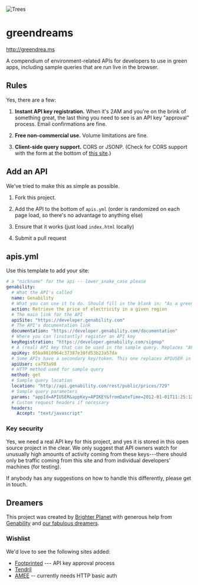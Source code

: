 ![Trees](http://brighterplanet.github.com/greendreams/stylesheets/images/trees.png)

# greendreams

http://greendrea.ms

A compendium of environment-related APIs for developers to use in green apps, including sample queries that are run live in the browser.

## Rules

Yes, there are a few:

1. **Instant API key registration.** When it's 2AM and you're on the brink of something great, the last thing you need to see is an API key "approval" process. Email confirmations are fine.

1. **Free non-commercial use.** Volume limitations are fine.

1. **Client-side query support.** CORS or JSONP. (Check for CORS support with the form at the bottom of [this site](http://enable-cors.org/).)

## Add an API

We've tried to make this as simple as possible.

1. Fork this project.

1. Add the API to the bottom of `apis.yml` (order is randomized on each page load, so there's no advantage to anything else)

1. Ensure that it works (just load `index.html` locally)

1. Submit a pull request

## apis.yml

Use this template to add your site:

``` yaml
# a "nickname" for the api -- lower_snake_case please
genability:
  # What the API's called
  name: Genability
  # What you can use it to do. Should fill in the blank in: "As a green developer, I want to _____ so that I can save the planet"
  action: Retrieve the price of electricity in a given region
  # The main link for the API 
  apiSite: "https://developer.genability.com"
  # The API's documentation link
  documentation: "https://developer.genability.com/documentation"
  # Where you can (instantly) register an API key
  keyRegistration: "https://developer.genability.com/signup"
  # A (real) API key that can be used in the sample query. Replaces "APIKEY" in "params," below
  apiKey: 05ba9810964c37387e30fd53b23a57da
  # Some APIs have a secondary key/token. This one replaces APIUSER in "params"
  apiUser: ca793a98
  # HTTP method used for sample query
  method: get
  # Sample query location
  location: "http://api.genability.com/rest/public/prices/729"
  # Sample query parameters
  params: "appId=APIUSER&appKey=APIKEY&fromDateTime=2012-01-01T11:25:12.0-0700"
  # Custom request headers if necessary
  headers:
    Accept: "text/javascript"
```

### Key security

Yes, we need a real API key for this project, and yes it is stored in this open source project in the clear. We only suggest that API owners watch for unusually high amounts of activity coming from these keys---there should only be traffic coming from this site and from individual developers' machines (for testing).

If anybody has any suggestions on how to handle this differently, please get in touch.

## Dreamers

This project was created by [Brighter Planet](http://brighterplanet.com) with generous help from [Genability](http://genability.com) and [our fabulous dreamers](https://github.com/brighterplanet/greendreams/contributors).

### Wishlist

We'd love to see the following sites added:

* [Footprinted](http://footprinted.org) --- API key approval process
* [Tendril](http://tendrilinc.com)
* [AMEE](http://amee.com) -- currently needs HTTP basic auth